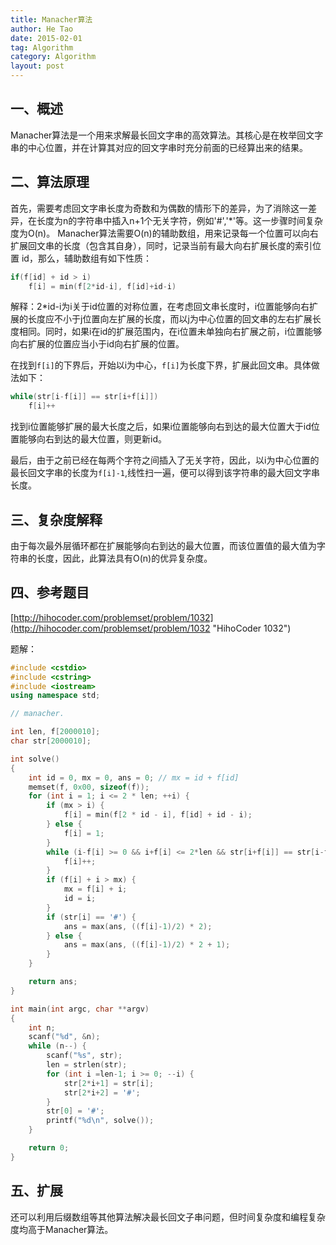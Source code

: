 ```yaml
---
title: Manacher算法
author: He Tao
date: 2015-02-01
tag: Algorithm
category: Algorithm
layout: post
---
```


## 一、概述

Manacher算法是一个用来求解最长回文字串的高效算法。其核心是在枚举回文字串的中心位置，并在计算其对应的回文字串时充分前面的已经算出来的结果。

## 二、算法原理

首先，需要考虑回文字串长度为奇数和为偶数的情形下的差异，为了消除这一差异，在长度为n的字符串中插入n+1个无关字符，例如'#','\*'等。这一步骤时间复杂度为O(n)。
Manacher算法需要O(n)的辅助数组，用来记录每一个位置可以向右扩展回文串的长度（包含其自身），同时，记录当前有最大向右扩展长度的索引位置 id，那么，辅助数组有如下性质：

<!--more-->

```cpp
if(f[id] + id > i)
    f[i] = min(f[2*id-i], f[id]+id-i)
```

解释：2\*id-i为i关于id位置的对称位置，在考虑回文串长度时，i位置能够向右扩展的长度应不小于j位置向左扩展的长度，而以j为中心位置的回文串的左右扩展长度相同。同时，如果i在id的扩展范围内，在i位置未单独向右扩展之前，i位置能够向右扩展的位置应当小于id向右扩展的位置。

在找到`f[i]`的下界后，开始以i为中心，`f[i]`为长度下界，扩展此回文串。具体做法如下：
    
```cpp
while(str[i-f[i]] == str[i+f[i]])
    f[i]++
```

找到i位置能够扩展的最大长度之后，如果i位置能够向右到达的最大位置大于id位置能够向右到达的最大位置，则更新id。

最后，由于之前已经在每两个字符之间插入了无关字符，因此，以i为中心位置的最长回文字串的长度为`f[i]-1`,线性扫一遍，便可以得到该字符串的最大回文字串长度。

## 三、复杂度解释

由于每次最外层循环都在扩展能够向右到达的最大位置，而该位置值的最大值为字符串的长度，因此，此算法具有O(n)的优异复杂度。

## 四、参考题目

[http://hihocoder.com/problemset/problem/1032](http://hihocoder.com/problemset/problem/1032 "HihoCoder 1032")

题解：

```cpp
#include <cstdio>
#include <cstring>
#include <iostream>
using namespace std;

// manacher.

int len, f[2000010];
char str[2000010];

int solve()
{
    int id = 0, mx = 0, ans = 0; // mx = id + f[id]
    memset(f, 0x00, sizeof(f));
    for (int i = 1; i <= 2 * len; ++i) {
        if (mx > i) {
            f[i] = min(f[2 * id - i], f[id] + id - i);
        } else {
            f[i] = 1;
        }
        while (i-f[i] >= 0 && i+f[i] <= 2*len && str[i+f[i]] == str[i-f[i]]) {
            f[i]++;
        }
        if (f[i] + i > mx) {
            mx = f[i] + i;
            id = i;
        }
        if (str[i] == '#') {
            ans = max(ans, ((f[i]-1)/2) * 2);
        } else {
            ans = max(ans, ((f[i]-1)/2) * 2 + 1);
        }
    }

    return ans;
}

int main(int argc, char **argv)
{
    int n;
    scanf("%d", &n);
    while (n--) {
        scanf("%s", str);
        len = strlen(str);
        for (int i =len-1; i >= 0; --i) {
            str[2*i+1] = str[i];
            str[2*i+2] = '#';
        }
        str[0] = '#';
        printf("%d\n", solve());
    }

    return 0;
}
```

## 五、扩展

还可以利用后缀数组等其他算法解决最长回文子串问题，但时间复杂度和编程复杂度均高于Manacher算法。




